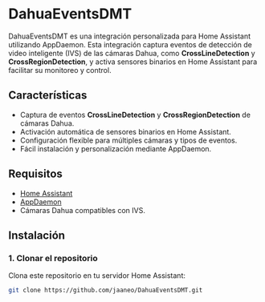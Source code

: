 # DahuaEventsDMT

DahuaEventsDMT es una integración personalizada para Home Assistant utilizando AppDaemon. Esta integración captura eventos de detección de video inteligente (IVS) de las cámaras Dahua, como **CrossLineDetection** y **CrossRegionDetection**, y activa sensores binarios en Home Assistant para facilitar su monitoreo y control.

## Características

- Captura de eventos **CrossLineDetection** y **CrossRegionDetection** de cámaras Dahua.
- Activación automática de sensores binarios en Home Assistant.
- Configuración flexible para múltiples cámaras y tipos de eventos.
- Fácil instalación y personalización mediante AppDaemon.

## Requisitos

- [Home Assistant](https://www.home-assistant.io/)
- [AppDaemon](https://appdaemon.readthedocs.io/en/latest/)
- Cámaras Dahua compatibles con IVS.

## Instalación

### 1. Clonar el repositorio

Clona este repositorio en tu servidor Home Assistant:

```bash
git clone https://github.com/jaaneo/DahuaEventsDMT.git
